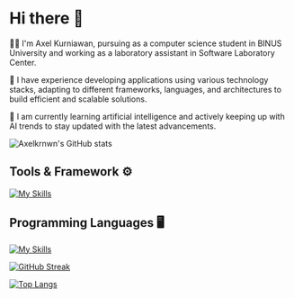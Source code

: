 # Hi there 👋

🧒🏻 I'm Axel Kurniawan, pursuing as a computer science student in BINUS University and working as a laboratory assistant in Software Laboratory Center. 

🌟 I have experience developing applications using various technology stacks, adapting to different frameworks, languages, and architectures to build efficient and scalable solutions.

📔 I am currently learning artificial intelligence and actively keeping up with AI trends to stay updated with the latest advancements.

![Axelkrnwn's GitHub stats](https://github-readme-stats.vercel.app/api?username=axelkrnwn&show_icons=true&theme=radical)

## Tools & Framework ⚙️
[![My Skills](https://skillicons.dev/icons?i=laravel,react,vite,tailwind,bootstrap,docker,express,mongodb,firebase,mysql,postgresql,flask,electron,tauri,sklearn,tensorflow,scss,svelte,nest,azure,terraform,git,rabbitmq,redis,postman,threejs,opencv,vercel,supabase,nginx,arduino)](https://skillicons.dev)

## Programming Languages 🖥️
[![My Skills](https://skillicons.dev/icons?i=js,c,cs,cpp,java,python,php,kotlin,go,ts)](https://skillicons.dev)

[![GitHub Streak](https://github-readme-streak-stats.herokuapp.com?user=axelkrnwn%20&theme=radical)](https://git.io/streak-stats)

[![Top Langs](https://github-readme-stats.vercel.app/api/top-langs/?username=axelkrnwn)](https://github.com/anuraghazra/github-readme-stats)
<!--
**axelkrnwn/axelkrnwn** is a ✨ _special_ ✨ repository because its `README.md` (this file) appears on your GitHub profile.

Here are some ideas to get you started:

-  I’m currently working on ...
-  I’m currently learning ...
- 👯 I’m looking to collaborate on ...
- 🤔 I’m looking for help with ...
- 💬 Ask me about ...
- 📫 How to reach me: ...
- 😄 Pronouns: ...
- ⚡ Fun fact: ...
-->
